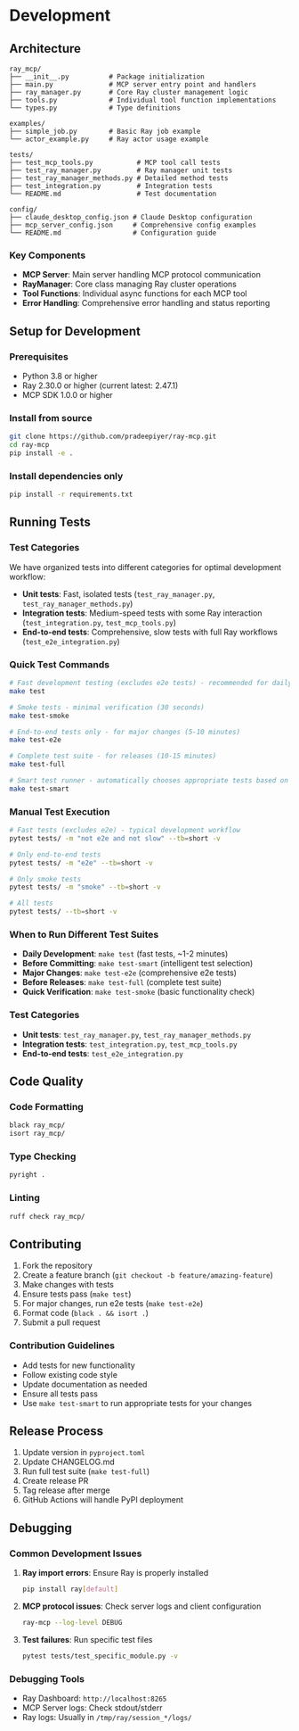 # Development

## Architecture

```
ray_mcp/
├── __init__.py          # Package initialization
├── main.py              # MCP server entry point and handlers
├── ray_manager.py       # Core Ray cluster management logic
├── tools.py             # Individual tool function implementations
└── types.py             # Type definitions

examples/
├── simple_job.py        # Basic Ray job example
└── actor_example.py     # Ray actor usage example

tests/
├── test_mcp_tools.py           # MCP tool call tests
├── test_ray_manager.py         # Ray manager unit tests
├── test_ray_manager_methods.py # Detailed method tests
├── test_integration.py         # Integration tests
└── README.md                   # Test documentation

config/
├── claude_desktop_config.json # Claude Desktop configuration
├── mcp_server_config.json     # Comprehensive config examples
└── README.md                  # Configuration guide
```

### Key Components

- **MCP Server**: Main server handling MCP protocol communication
- **RayManager**: Core class managing Ray cluster operations
- **Tool Functions**: Individual async functions for each MCP tool
- **Error Handling**: Comprehensive error handling and status reporting

## Setup for Development

### Prerequisites
- Python 3.8 or higher
- Ray 2.30.0 or higher (current latest: 2.47.1)
- MCP SDK 1.0.0 or higher

### Install from source
```bash
git clone https://github.com/pradeepiyer/ray-mcp.git
cd ray-mcp
pip install -e .
```

### Install dependencies only
```bash
pip install -r requirements.txt
```

## Running Tests

### Test Categories

We have organized tests into different categories for optimal development workflow:

- **Unit tests**: Fast, isolated tests (`test_ray_manager.py`, `test_ray_manager_methods.py`)
- **Integration tests**: Medium-speed tests with some Ray interaction (`test_integration.py`, `test_mcp_tools.py`)
- **End-to-end tests**: Comprehensive, slow tests with full Ray workflows (`test_e2e_integration.py`)

### Quick Test Commands

```bash
# Fast development testing (excludes e2e tests) - recommended for daily development
make test

# Smoke tests - minimal verification (30 seconds)
make test-smoke

# End-to-end tests only - for major changes (5-10 minutes)
make test-e2e

# Complete test suite - for releases (10-15 minutes)
make test-full

# Smart test runner - automatically chooses appropriate tests based on changes
make test-smart
```

### Manual Test Execution

```bash
# Fast tests (excludes e2e) - typical development workflow
pytest tests/ -m "not e2e and not slow" --tb=short -v

# Only end-to-end tests
pytest tests/ -m "e2e" --tb=short -v

# Only smoke tests
pytest tests/ -m "smoke" --tb=short -v

# All tests
pytest tests/ --tb=short -v
```

### When to Run Different Test Suites

- **Daily Development**: `make test` (fast tests, ~1-2 minutes)
- **Before Committing**: `make test-smart` (intelligent test selection)
- **Major Changes**: `make test-e2e` (comprehensive e2e tests)
- **Before Releases**: `make test-full` (complete test suite)
- **Quick Verification**: `make test-smoke` (basic functionality check)

### Test Categories
- **Unit tests**: `test_ray_manager.py`, `test_ray_manager_methods.py`
- **Integration tests**: `test_integration.py`, `test_mcp_tools.py`
- **End-to-end tests**: `test_e2e_integration.py`

## Code Quality

### Code Formatting
```bash
black ray_mcp/
isort ray_mcp/
```

### Type Checking
```bash
pyright .
```

### Linting
```bash
ruff check ray_mcp/
```

## Contributing

1. Fork the repository
2. Create a feature branch (`git checkout -b feature/amazing-feature`)
3. Make changes with tests
4. Ensure tests pass (`make test`)
5. For major changes, run e2e tests (`make test-e2e`)
6. Format code (`black . && isort .`)
7. Submit a pull request

### Contribution Guidelines
- Add tests for new functionality
- Follow existing code style
- Update documentation as needed
- Ensure all tests pass
- Use `make test-smart` to run appropriate tests for your changes

## Release Process

1. Update version in `pyproject.toml`
2. Update CHANGELOG.md
3. Run full test suite (`make test-full`)
4. Create release PR
5. Tag release after merge
6. GitHub Actions will handle PyPI deployment

## Debugging

### Common Development Issues

1. **Ray import errors**: Ensure Ray is properly installed
   ```bash
   pip install ray[default]
   ```

2. **MCP protocol issues**: Check server logs and client configuration
   ```bash
   ray-mcp --log-level DEBUG
   ```

3. **Test failures**: Run specific test files
   ```bash
   pytest tests/test_specific_module.py -v
   ```

### Debugging Tools

- Ray Dashboard: `http://localhost:8265`
- MCP Server logs: Check stdout/stderr
- Ray logs: Usually in `/tmp/ray/session_*/logs/` 